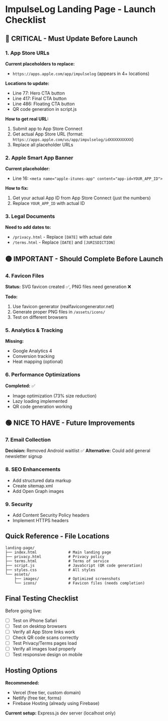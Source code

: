 # ImpulseLog Landing Page - Launch Checklist

## 🔴 CRITICAL - Must Update Before Launch

### 1. App Store URLs
**Current placeholders to replace:**
- `https://apps.apple.com/app/impulselog` (appears in 4+ locations)

**Locations to update:**
- Line 77: Hero CTA button
- Line 417: Final CTA button  
- Line 486: Floating CTA button
- QR code generation in script.js

**How to get real URL:**
1. Submit app to App Store Connect
2. Get actual App Store URL (format: `https://apps.apple.com/us/app/impulselog/idXXXXXXXXXX`)
3. Replace all placeholder URLs

### 2. Apple Smart App Banner
**Current placeholder:**
- Line 16: `<meta name="apple-itunes-app" content="app-id=YOUR_APP_ID">`

**How to fix:**
1. Get your actual App ID from App Store Connect (just the numbers)
2. Replace `YOUR_APP_ID` with actual ID

### 3. Legal Documents
**Need to add dates to:**
- `/privacy.html` - Replace `[DATE]` with actual date
- `/terms.html` - Replace `[DATE]` and `[JURISDICTION]`

## 🟡 IMPORTANT - Should Complete Before Launch

### 4. Favicon Files
**Status:** SVG favicon created ✅, PNG files need generation ❌

**Todo:**
1. Use favicon generator (realfavicongenerator.net)
2. Generate proper PNG files in `/assets/icons/`
3. Test on different browsers

### 5. Analytics & Tracking
**Missing:**
- Google Analytics 4
- Conversion tracking
- Heat mapping (optional)

### 6. Performance Optimizations
**Completed:** ✅
- Image optimization (73% size reduction)
- Lazy loading implemented
- QR code generation working

## 🟢 NICE TO HAVE - Future Improvements

### 7. Email Collection
**Decision:** Removed Android waitlist ✅
**Alternative:** Could add general newsletter signup

### 8. SEO Enhancements
- Add structured data markup
- Create sitemap.xml
- Add Open Graph images

### 9. Security
- Add Content Security Policy headers
- Implement HTTPS headers

## Quick Reference - File Locations

```
landing-page/
├── index.html              # Main landing page
├── privacy.html            # Privacy policy 
├── terms.html              # Terms of service
├── script.js               # JavaScript (QR code generation)
├── styles.css              # All styles
└── assets/
    ├── images/             # Optimized screenshots
    └── icons/              # Favicon files (needs completion)
```

## Final Testing Checklist

Before going live:
- [ ] Test on iPhone Safari
- [ ] Test on desktop browsers
- [ ] Verify all App Store links work
- [ ] Check QR code scans correctly
- [ ] Test Privacy/Terms pages load
- [ ] Verify all images load properly
- [ ] Test responsive design on mobile

## Hosting Options

**Recommended:**
- Vercel (free tier, custom domain)
- Netlify (free tier, forms)
- Firebase Hosting (already using Firebase)

**Current setup:** Express.js dev server (localhost only)